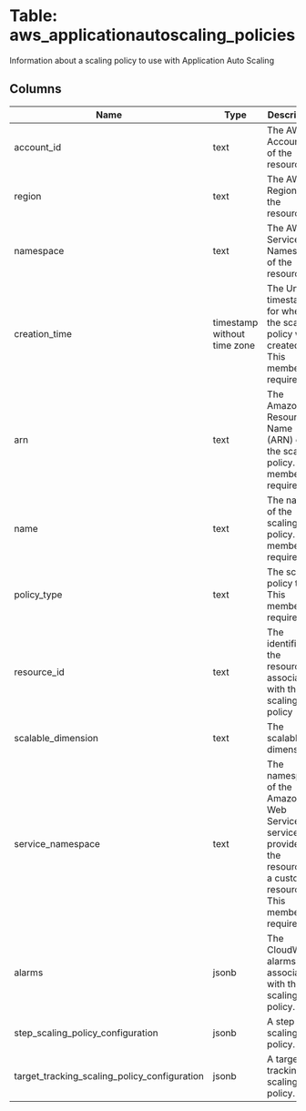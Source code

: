 
# Table: aws_applicationautoscaling_policies
Information about a scaling policy to use with Application Auto Scaling
## Columns
| Name        | Type           | Description  |
| ------------- | ------------- | -----  |
|account_id|text|The AWS Account ID of the resource.|
|region|text|The AWS Region of the resource.|
|namespace|text|The AWS Service Namespace of the resource.|
|creation_time|timestamp without time zone|The Unix timestamp for when the scaling policy was created.  This member is required.|
|arn|text|The Amazon Resource Name (ARN) of the scaling policy.  This member is required.|
|name|text|The name of the scaling policy.  This member is required.|
|policy_type|text|The scaling policy type.  This member is required.|
|resource_id|text|The identifier of the resource associated with the scaling policy|
|scalable_dimension|text|The scalable dimension|
|service_namespace|text|The namespace of the Amazon Web Services service that provides the resource, or a custom-resource.  This member is required.|
|alarms|jsonb|The CloudWatch alarms associated with the scaling policy.|
|step_scaling_policy_configuration|jsonb|A step scaling policy.|
|target_tracking_scaling_policy_configuration|jsonb|A target tracking scaling policy.|
